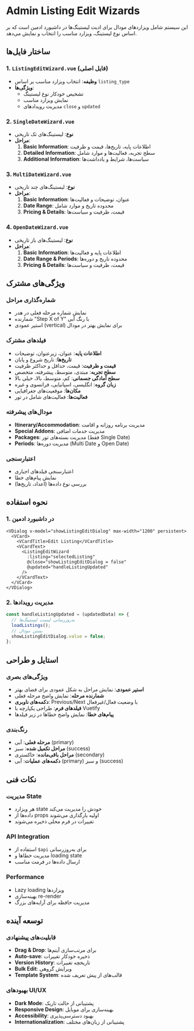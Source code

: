 # Admin Listing Edit Wizards

این سیستم شامل ویزاردهای مودال برای ادیت لیستینگ‌ها در داشبورد ادمین است که بر اساس نوع لیستینگ، ویزارد مناسب را انتخاب و نمایش می‌دهد.

## ساختار فایل‌ها

### 1. `ListingEditWizard.vue` (فایل اصلی)
- **وظیفه**: انتخاب ویزارد مناسب بر اساس `listing_type`
- **ویژگی‌ها**:
  - تشخیص خودکار نوع لیستینگ
  - نمایش ویزارد مناسب
  - مدیریت رویدادهای `close` و `updated`

### 2. `SingleDateWizard.vue`
- **نوع**: لیستینگ‌های تک تاریخی
- **مراحل**:
  1. **Basic Information**: اطلاعات پایه، تاریخ‌ها، قیمت و ظرفیت
  2. **Detailed Information**: سطح تجربه، فعالیت‌ها و موارد شامل
  3. **Additional Information**: سیاست‌ها، شرایط و یادداشت‌ها

### 3. `MultiDateWizard.vue`
- **نوع**: لیستینگ‌های چند تاریخی
- **مراحل**:
  1. **Basic Information**: عنوان، توضیحات و فعالیت‌ها
  2. **Date Range**: محدوده تاریخ و موارد شامل
  3. **Pricing & Details**: قیمت، ظرفیت و سیاست‌ها

### 4. `OpenDateWizard.vue`
- **نوع**: لیستینگ‌های باز تاریخی
- **مراحل**:
  1. **Basic Information**: اطلاعات پایه و فعالیت‌ها
  2. **Date Range & Periods**: محدوده تاریخ و دوره‌ها
  3. **Pricing & Details**: قیمت، ظرفیت و سیاست‌ها

## ویژگی‌های مشترک

### شماره‌گذاری مراحل
- نمایش شماره مرحله فعلی در هدر
- شمارنده "Step X of Y" با رنگ آبی
- استپر عمودی (vertical) برای نمایش بهتر در مودال

### فیلدهای مشترک
- **اطلاعات پایه**: عنوان، زیرعنوان، توضیحات
- **تاریخ‌ها**: تاریخ شروع و پایان
- **قیمت و ظرفیت**: قیمت، حداقل و حداکثر ظرفیت
- **سطح تجربه**: مبتدی، متوسط، پیشرفته، متخصص
- **سطح آمادگی جسمانی**: کم، متوسط، بالا، خیلی بالا
- **زبان گروه**: انگلیسی، اسپانیایی، فرانسوی و غیره
- **مکان‌ها**: موقعیت‌های جغرافیایی
- **فعالیت‌ها**: فعالیت‌های شامل در تور

### مودال‌های پیشرفته
- **Itinerary/Accommodation**: مدیریت برنامه روزانه و اقامت
- **Special Addons**: مدیریت خدمات اضافی
- **Packages**: مدیریت بسته‌های تور (فقط Single Date)
- **Periods**: مدیریت دوره‌ها (Multi Date و Open Date)

### اعتبارسنجی
- اعتبارسنجی فیلدهای اجباری
- نمایش پیام‌های خطا
- بررسی نوع داده‌ها (اعداد، تاریخ‌ها)

## نحوه استفاده

### 1. در داشبورد ادمین
```vue
<VDialog v-model="showListingEditDialog" max-width="1200" persistent>
  <VCard>
    <VCardTitle>Edit Listing</VCardTitle>
    <VCardText>
      <ListingEditWizard
        :listing="selectedListing"
        @close="showListingEditDialog = false"
        @updated="handleListingUpdated"
      />
    </VCardText>
  </VCard>
</VDialog>
```

### 2. مدیریت رویدادها
```javascript
const handleListingUpdated = (updatedData) => {
  // به‌روزرسانی لیست لیستینگ‌ها
  loadListings();
  // بستن مودال
  showListingEditDialog.value = false;
};
```

## استایل و طراحی

### ویژگی‌های بصری
- **استپر عمودی**: نمایش مراحل به شکل عمودی برای فضای بهتر
- **شمارنده مرحله**: نمایش واضح مرحله فعلی
- **دکمه‌های ناوبری**: Previous/Next با وضعیت فعال/غیرفعال
- **فیلدهای فرم**: طراحی یکپارچه با Vuetify
- **پیام‌های خطا**: نمایش واضح خطاها در زیر فیلدها

### رنگ‌بندی
- **مرحله فعلی**: آبی (primary)
- **مراحل تکمیل شده**: سبز (success)
- **مراحل باقی‌مانده**: خاکستری (secondary)
- **دکمه‌های عملیات**: آبی (primary) و سبز (success)

## نکات فنی

### مدیریت State
- هر ویزارد state خودش را مدیریت می‌کند
- داده‌ها از props اولیه بارگذاری می‌شوند
- تغییرات در فرم محلی ذخیره می‌شوند

### API Integration
- استفاده از `$api` برای به‌روزرسانی
- مدیریت خطاها و loading state
- ارسال داده‌ها در فرمت مناسب

### Performance
- Lazy loading ویزاردها
- بهینه‌سازی re-render
- مدیریت حافظه برای آرایه‌های بزرگ

## توسعه آینده

### قابلیت‌های پیشنهادی
- **Drag & Drop**: برای مرتب‌سازی آیتم‌ها
- **Auto-save**: ذخیره خودکار تغییرات
- **Version History**: تاریخچه تغییرات
- **Bulk Edit**: ویرایش گروهی
- **Template System**: قالب‌های از پیش تعریف شده

### بهبودهای UI/UX
- **Dark Mode**: پشتیبانی از حالت تاریک
- **Responsive Design**: بهینه‌سازی برای موبایل
- **Accessibility**: بهبود دسترسی‌پذیری
- **Internationalization**: پشتیبانی از زبان‌های مختلف







